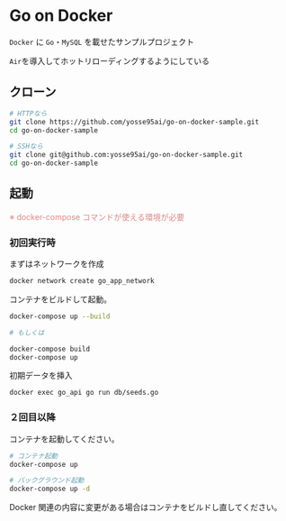 # Go on Docker

`Docker` に `Go`・`MySQL` を載せたサンプルプロジェクト

`Air`を導入してホットリローディングするようにしている

## クローン

```bash
# HTTPなら
git clone https://github.com/yosse95ai/go-on-docker-sample.git
cd go-on-docker-sample

# SSHなら
git clone git@github.com:yosse95ai/go-on-docker-sample.git
cd go-on-docker-sample
```

## 起動

<font color="#d88">※ docker-compose コマンドが使える環境が必要</font>

### 初回実行時

まずはネットワークを作成

```bash
docker network create go_app_network
```

コンテナをビルドして起動。

```bash
docker-compose up --build

# もしくは

docker-compose build
docker-compose up
```

初期データを挿入

```bash
docker exec go_api go run db/seeds.go
```

### ２回目以降

コンテナを起動してください。

```bash
# コンテナ起動
docker-compose up

# バックグラウンド起動
docker-compose up -d
```

Docker 関連の内容に変更がある場合はコンテナをビルドし直してください。
